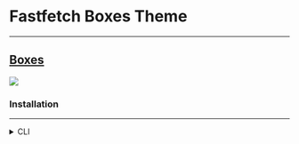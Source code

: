# Fastfetch Boxes Theme

---

[Boxes](https://github.com/JorgeAlMoLa/fastfetch-boxes-theme/blob/main/boxes.jsonc)
---
![](https://i.ibb.co/8NV36yL/Fastfetch.png)

### Installation 
---
<details>
<summary> CLI </summary>

1. Backup your config. By running
```bash
cd ~/.config/fastfetch/
```
```bash
mv config.jsonc config.jsonc.d
```
you save your current config in the file `config.jsonc.d`.

2. Clone the repo in your fastfetch's config folder
```bash
git clone https://github.com/JorgeAlMoLa/fastfetch-boxes-theme.git
``` 
3.  Copy the config file in the current directory
```bash
cp fastfetch-boxes-theme/boxes.jsonc .
``` 

4. Change file's name
```bash
mv boxes.jsonc config.jsonc
```
5. Remove fastfetch-boxes-theme directory
```bash
rm fastfetch-boxes-theme/
```

5. Run
```bash
fastfetch
```
</details>

